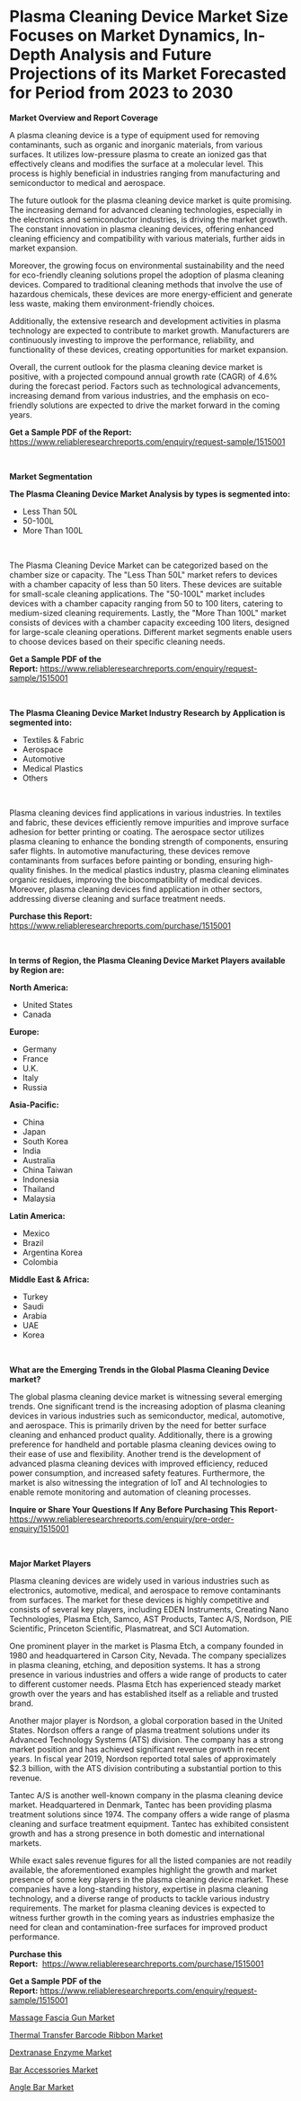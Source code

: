 <p><h1>Plasma Cleaning Device Market Size Focuses on Market Dynamics, In-Depth Analysis and Future Projections of its Market Forecasted for Period from 2023 to 2030</h1></p><p><strong>Market Overview and Report Coverage</strong></p>
<p><p>A plasma cleaning device is a type of equipment used for removing contaminants, such as organic and inorganic materials, from various surfaces. It utilizes low-pressure plasma to create an ionized gas that effectively cleans and modifies the surface at a molecular level. This process is highly beneficial in industries ranging from manufacturing and semiconductor to medical and aerospace.</p><p>The future outlook for the plasma cleaning device market is quite promising. The increasing demand for advanced cleaning technologies, especially in the electronics and semiconductor industries, is driving the market growth. The constant innovation in plasma cleaning devices, offering enhanced cleaning efficiency and compatibility with various materials, further aids in market expansion.</p><p>Moreover, the growing focus on environmental sustainability and the need for eco-friendly cleaning solutions propel the adoption of plasma cleaning devices. Compared to traditional cleaning methods that involve the use of hazardous chemicals, these devices are more energy-efficient and generate less waste, making them environment-friendly choices.</p><p>Additionally, the extensive research and development activities in plasma technology are expected to contribute to market growth. Manufacturers are continuously investing to improve the performance, reliability, and functionality of these devices, creating opportunities for market expansion.</p><p>Overall, the current outlook for the plasma cleaning device market is positive, with a projected compound annual growth rate (CAGR) of 4.6% during the forecast period. Factors such as technological advancements, increasing demand from various industries, and the emphasis on eco-friendly solutions are expected to drive the market forward in the coming years.</p></p>
<p><strong>Get a Sample PDF of the Report:</strong> <a href="https://www.reliableresearchreports.com/enquiry/request-sample/1515001">https://www.reliableresearchreports.com/enquiry/request-sample/1515001</a></p>
<p>&nbsp;</p>
<p><strong>Market Segmentation</strong></p>
<p><strong>The Plasma Cleaning Device Market Analysis by types is segmented into:</strong></p>
<p><ul><li>Less Than 50L</li><li>50-100L</li><li>More Than 100L</li></ul></p>
<p>&nbsp;</p>
<p><p>The Plasma Cleaning Device Market can be categorized based on the chamber size or capacity. The "Less Than 50L" market refers to devices with a chamber capacity of less than 50 liters. These devices are suitable for small-scale cleaning applications. The "50-100L" market includes devices with a chamber capacity ranging from 50 to 100 liters, catering to medium-sized cleaning requirements. Lastly, the "More Than 100L" market consists of devices with a chamber capacity exceeding 100 liters, designed for large-scale cleaning operations. Different market segments enable users to choose devices based on their specific cleaning needs.</p></p>
<p><strong>Get a Sample PDF of the Report:</strong>&nbsp;<a href="https://www.reliableresearchreports.com/enquiry/request-sample/1515001">https://www.reliableresearchreports.com/enquiry/request-sample/1515001</a></p>
<p>&nbsp;</p>
<p><strong>The Plasma Cleaning Device Market Industry Research by Application is segmented into:</strong></p>
<p><ul><li>Textiles & Fabric</li><li>Aerospace</li><li>Automotive</li><li>Medical Plastics</li><li>Others</li></ul></p>
<p>&nbsp;</p>
<p><p>Plasma cleaning devices find applications in various industries. In textiles and fabric, these devices efficiently remove impurities and improve surface adhesion for better printing or coating. The aerospace sector utilizes plasma cleaning to enhance the bonding strength of components, ensuring safer flights. In automotive manufacturing, these devices remove contaminants from surfaces before painting or bonding, ensuring high-quality finishes. In the medical plastics industry, plasma cleaning eliminates organic residues, improving the biocompatibility of medical devices. Moreover, plasma cleaning devices find application in other sectors, addressing diverse cleaning and surface treatment needs.</p></p>
<p><strong>Purchase this Report:</strong>&nbsp; <a href="https://www.reliableresearchreports.com/purchase/1515001">https://www.reliableresearchreports.com/purchase/1515001</a></p>
<p>&nbsp;</p>
<p><strong>In terms of Region, the Plasma Cleaning Device Market Players available by Region are:</strong></p>
<p>
    <p> <strong> North America: </strong>
        <ul>
            <li>United States</li>
            <li>Canada</li>
        </ul>
        </p> 
    <p> <strong> Europe: </strong>
        <ul>
            <li>Germany</li>
            <li>France</li>
            <li>U.K.</li>
            <li>Italy</li>
            <li>Russia</li>
        </ul>
        </p> 
    <p> <strong> Asia-Pacific: </strong>
        <ul>
            <li>China</li>
            <li>Japan</li>
            <li>South Korea</li>
            <li>India</li>
            <li>Australia</li>
            <li>China Taiwan</li>
            <li>Indonesia</li>
            <li>Thailand</li>
            <li>Malaysia</li>
        </ul>
        </p> 
    <p> <strong> Latin America: </strong>
        <ul>
            <li>Mexico</li>
            <li>Brazil</li>
            <li>Argentina Korea</li>
            <li>Colombia</li>
        </ul>
        </p> 
    <p> <strong> Middle East & Africa: </strong>
        <ul>
            <li>Turkey</li>
            <li>Saudi</li>
            <li>Arabia</li>
            <li>UAE</li>
            <li>Korea</li>
        </ul>
    </p>
    </p>
<p>&nbsp;</p>
<p><strong>What are the Emerging Trends in the Global Plasma Cleaning Device market?</strong></p>
<p><p>The global plasma cleaning device market is witnessing several emerging trends. One significant trend is the increasing adoption of plasma cleaning devices in various industries such as semiconductor, medical, automotive, and aerospace. This is primarily driven by the need for better surface cleaning and enhanced product quality. Additionally, there is a growing preference for handheld and portable plasma cleaning devices owing to their ease of use and flexibility. Another trend is the development of advanced plasma cleaning devices with improved efficiency, reduced power consumption, and increased safety features. Furthermore, the market is also witnessing the integration of IoT and AI technologies to enable remote monitoring and automation of cleaning processes.</p></p>
<p><strong>Inquire or Share Your Questions If Any Before Purchasing This Report</strong>- <a href="https://www.reliableresearchreports.com/enquiry/pre-order-enquiry/1515001">https://www.reliableresearchreports.com/enquiry/pre-order-enquiry/1515001</a></p>
<p>&nbsp;</p>
<p><strong>Major Market Players</strong></p>
<p><p>Plasma cleaning devices are widely used in various industries such as electronics, automotive, medical, and aerospace to remove contaminants from surfaces. The market for these devices is highly competitive and consists of several key players, including EDEN Instruments, Creating Nano Technologies, Plasma Etch, Samco, AST Products, Tantec A/S, Nordson, PIE Scientific, Princeton Scientific, Plasmatreat, and SCI Automation.</p><p>One prominent player in the market is Plasma Etch, a company founded in 1980 and headquartered in Carson City, Nevada. The company specializes in plasma cleaning, etching, and deposition systems. It has a strong presence in various industries and offers a wide range of products to cater to different customer needs. Plasma Etch has experienced steady market growth over the years and has established itself as a reliable and trusted brand.</p><p>Another major player is Nordson, a global corporation based in the United States. Nordson offers a range of plasma treatment solutions under its Advanced Technology Systems (ATS) division. The company has a strong market position and has achieved significant revenue growth in recent years. In fiscal year 2019, Nordson reported total sales of approximately $2.3 billion, with the ATS division contributing a substantial portion to this revenue.</p><p>Tantec A/S is another well-known company in the plasma cleaning device market. Headquartered in Denmark, Tantec has been providing plasma treatment solutions since 1974. The company offers a wide range of plasma cleaning and surface treatment equipment. Tantec has exhibited consistent growth and has a strong presence in both domestic and international markets.</p><p>While exact sales revenue figures for all the listed companies are not readily available, the aforementioned examples highlight the growth and market presence of some key players in the plasma cleaning device market. These companies have a long-standing history, expertise in plasma cleaning technology, and a diverse range of products to tackle various industry requirements. The market for plasma cleaning devices is expected to witness further growth in the coming years as industries emphasize the need for clean and contamination-free surfaces for improved product performance.</p></p>
<p><strong>Purchase this Report:</strong>&nbsp;&nbsp;<a href="https://www.reliableresearchreports.com/purchase/1515001">https://www.reliableresearchreports.com/purchase/1515001</a></p>
<p></p>
<p><strong>Get a Sample PDF of the Report:</strong>&nbsp;<a href="https://www.reliableresearchreports.com/enquiry/request-sample/1515001">https://www.reliableresearchreports.com/enquiry/request-sample/1515001</a></p>
<p><p><a href="https://www.linkedin.com/pulse/massage-fascia-gun-market-size-share-global-analysis-report-26bmc/">Massage Fascia Gun Market</a></p><p><a href="https://www.linkedin.com/pulse/thermal-transfer-barcode-ribbon-market-research-report-provides-odqzc/">Thermal Transfer Barcode Ribbon Market</a></p><p><a href="https://medium.com/@angelageorge32/dextranase-enzyme-market-report-reveals-the-latest-trends-and-growth-opportunities-of-this-market-f3d38ea91a92">Dextranase Enzyme Market</a></p><p><a href="https://www.linkedin.com/pulse/decoding-bar-accessories-market-deep-dive-latest-trends-xdyjc/">Bar Accessories Market</a></p><p><a href="https://medium.com/@patriciaday39/angle-bar-market-size-cagr-trends-2024-2030-0f902a9070f2">Angle Bar Market</a></p></p>
